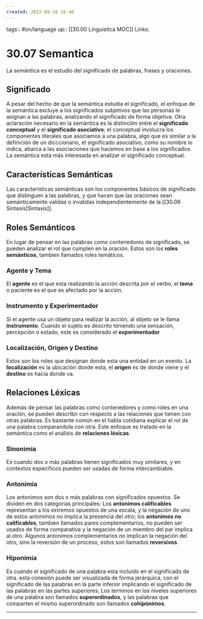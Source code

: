```yaml
---
created: 2022-09-10 16:40
---
```

tags:: #on/language 
up:: [[30.00 Linguistica MOC]]
Links: 
# 30.07 Semantica
La semántica es el estudio del significado de palabras, frases y oraciones.

## Significado
A pesar del hecho de que la semántica estudia el significado, el enfoque de la semántica excluye a los significados subjetivos que las personas le asignan a las palabras, analizando el significado de forma objetiva. Otra aclaración necesario en la semántica es la distinción entre el **significado conceptual** y el **significado asociativo**; el conceptual involucra los componentes literales que asociamos a una palabra, algo que es similar a la definición de un dicccionario, el significado asociativo, como su nombre lo indica, abarca a las asociaciones que hacemos en base a los significados. La semántica esta más interesada en analizar el significado conceptual.

## Características Semánticas
Las características semánticas son los componentes básicos de significado que distinguen a las palabras, y que hacen que las oraciones sean semánticamente validas o invalidas independientemente de la [[30.06 Sintaxis|Sintaxis]].

## Roles Semánticos
En lugar de pensar en las palabras como contenedores de significado, se pueden analizar el rol que cumplen en la oración. Estos son los **roles semánticos**, tambien llamados roles temáticos.

### Agente y Tema
El **agente** es el que esta realizando la acción descrita por el verbo, el **tema** o paciente es el que es afectado por la acción.

### Instrumento y Experimentador
Si el agente usa un objeto para realizar la acción, al objeto se le llama **instrumento**. Cuando el sujeto es descrito teniendo una sensación, percepción o estado, este es considerado el **experimentador**

### Localización, Origen y Destino
Estos son los roles que designan donde esta una entidad en un evento. La **localización** es la ubicación donde esta, el **origen** es de donde viene y el **destino** es hacia donde va.

## Relaciones Léxicas
Además de pensar las palabras como contenedores y como roles en una oración, se pueden describir con respecto a las relaciones que tienen con otras palabras. Es bastante común en el habla cotidiana explicar el rol de una palabra comparandola con otra. Este enfoque es tratado en la semántica como el análisis de **relaciones léxicas**.

### Sinonimia
Es cuando dos o más palabras tienen significados muy similares, y en contextos específicos pueden ser usadas de forma intercambiable.

### Antonimia
Los antonimos son dos o más palabras con significados opuestos. Se dividen en dos categorias principales: Los **antonimos calificables** representan a los extremos opuestos de una escala, y la negación de uno de estos antonimos no implica la presencia del otro; los **antonimos no calificables**, tambien llamados pares complementarios, no pueden ser usados de forma comparativa y la negación de un miembro del par implica al otro. Algunos antonimos complementarios no implican la negación del otro, sino la reversión de un proceso, estos son llamados **reversivos**.

### Hiponimia
Es cuando el significado de una palabra esta incluido en el significado de otra. esta conexión puede ser visualizada de forma jerárquica, con el significado de las palabras en la parte inferior implicando el significado de las palabras en las partes superiores. Los terminos en los niveles superiores de una palabra son llamados **superordinados**, y las palabras que comparten el mismo superordinado son llamados **cohipónimos**.
___
